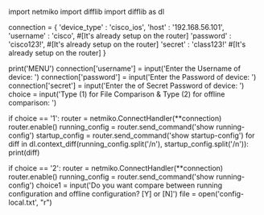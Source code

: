 import netmiko
import difflib
import difflib as dl

connection = {
    'device_type' : 'cisco_ios',
    'host' : '192.168.56.101',
    'username' : 'cisco', #[It's already setup on the router]
    'password' : 'cisco123!', #[It's already setup on the router]
    'secret' : 'class123!' #[It's already setup on the router]
}

print('MENU')
connection['username'] = input('Enter the Username of device: ')
connection['password'] = input('Enter the Password of device: ')
connection['secret'] = input('Enter the  of Secret Password of device: ')
choice = input('Type (1) for File Comparison & Type (2) for offline comparison: ')

if choice == '1':
    router = netmiko.ConnectHandler(**connection)
    router.enable()
    running_config = router.send_command('show running-config')
    startup_config = router.send_command('show startup-config')
    for diff in dl.context_diff(running_config.split('/n'), startup_config.split('/n')):
        print(diff)



if choice == '2':
    router = netmiko.ConnectHandler(**connection)
    router.enable()
    running_config = router.send_command('show running-config')
    choice1 = input('Do you want compare between running configuration and offline configuration? [Y] or [N]')
    file = open('config-local.txt', "r")
